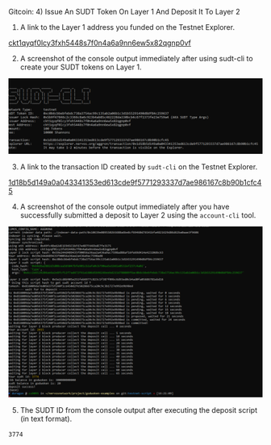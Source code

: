 Gitcoin: 4) Issue An SUDT Token On Layer 1 And Deposit It To Layer 2


1. A link to the Layer 1 address you funded on the Testnet Explorer.

[ckt1qyqf0lcy3fxh5448s7f0n4a6a9nn6ew5x82qgnp0vf](https://explorer.nervos.org/aggron/address/ckt1qyqf0lcy3fxh5448s7f0n4a6a9nn6ew5x82qgnp0vf)

2. A screenshot of the console output immediately after using sudt-cli to create your SUDT tokens on Layer 1.

![](sudt-issue.PNG)

3. A link to the transaction ID created by `sudt-cli` on the Testnet Explorer.

[1d18b5d149a0a043341353ed613cde9f5771293337d7ae986167c8b90b1cfc45](https://explorer.nervos.org/aggron/transaction/0x1d18b5d149a0a043341353ed613cde9f5771293337d7ae986167c8b90b1cfc45)

4. A screenshot of the console output immediately after you have successfully submitted a deposit to Layer 2 using the `account-cli` tool.

![](sudt-deposit.PNG)

5. The SUDT ID from the console output after executing the deposit script (in text format).

```
3774
```